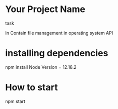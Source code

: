 # Your Project Name
task

In Contain file management in operating system API

# installing dependencies

npm install
Node Version = 12.18.2

# How to start
 
 npm start